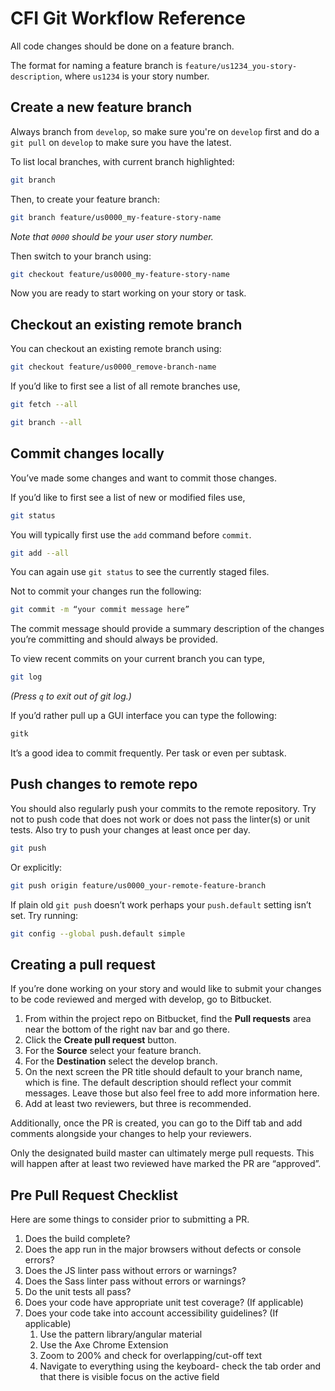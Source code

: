# CFI Git Workflow Reference

All code changes should be done on a feature branch.

The format for naming a feature branch is
`feature/us1234_you-story-description`, where `us1234` is your story number.

## Create a new feature branch

Always branch from `develop`, so make sure you're on `develop` first and
do a `git pull` on `develop` to make sure you have the latest.

To list local branches, with current branch highlighted:

```bash
git branch
```

Then, to create your feature branch:

```bash
git branch feature/us0000_my-feature-story-name
```

*Note that `0000` should be your user story number.*

Then switch to your branch using:

```bash
git checkout feature/us0000_my-feature-story-name
```

Now you are ready to start working on your story or task.

## Checkout an existing remote branch

You can checkout an existing remote branch using:

```bash
git checkout feature/us0000_remove-branch-name
```

If you’d like to first see a list of all remote branches use,

```bash
git fetch --all

git branch --all
```

## Commit changes locally

You’ve made some changes and want to commit those changes.

If you’d like to first see a list of new or modified files use,

```bash
git status
```

You will typically first use the `add` command before `commit`.

```bash
git add --all
```

You can again use `git status` to see the currently staged files.

Not to commit your changes run the following:

```bash
git commit -m “your commit message here”
```

The commit message should provide a summary description of the changes
you’re committing and should always be provided.

To view recent commits on your current branch you can type,

```bash
git log
```

*(Press `q` to exit out of git log.)*

If you’d rather pull up a GUI interface you can type the following:

```bash
gitk
```

It’s a good idea to commit frequently. Per task or even per subtask.

## Push changes to remote repo

You should also regularly push your commits to the remote repository.
Try not to push code that does not work or does not pass the linter(s) or
unit tests. Also try to push your changes at least once per day.

```bash
git push
```

Or explicitly:

```bash
git push origin feature/us0000_your-remote-feature-branch
```

If plain old `git push` doesn’t work perhaps your `push.default` setting isn’t
set. Try running:

```bash
git config --global push.default simple
```

## Creating a pull request

If you’re done working on your story and would like to submit your changes to
be code reviewed and merged with develop, go to Bitbucket.

1. From within the project repo on Bitbucket, find the **Pull requests**
area near the bottom of the right nav bar and go there.
1. Click the **Create pull request** button.
1. For the **Source** select your feature branch.
1. For the **Destination** select the develop branch.
1. On the next screen the PR title should default to your branch name, which
is fine. The default description should reflect your commit messages.
Leave those but also feel free to add more information here.
1. Add at least two reviewers, but three is recommended.

Additionally, once the PR is created, you can go to the Diff tab and add
comments alongside your changes to help your reviewers.

Only the designated build master can ultimately merge pull requests.
This will happen after at least two reviewed have marked the PR are
“approved”.

## Pre Pull Request Checklist

Here are some things to consider prior to submitting a PR.

1. Does the build complete?
1. Does the app run in the major browsers without defects or console errors?
1. Does the JS linter pass without errors or warnings?
1. Does the Sass linter pass without errors or warnings?
1. Do the unit tests all pass?
1. Does your code have appropriate unit test coverage? (If applicable)
1. Does your code take into account accessibility guidelines? (If applicable)
    1. Use the pattern library/angular material
    1. Use the Axe Chrome Extension
    1. Zoom to 200% and check for overlapping/cut-off text
    1. Navigate to everything using the keyboard- check the tab order and that there is visible focus on the active field
